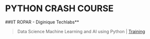 # PYTHON CRASH COURSE
 
##IIT ROPAR - Diginique Techlabs**

  >Data Science Machine Learning and AI using Python | [Training](https://diginique.com/DT21070034)
